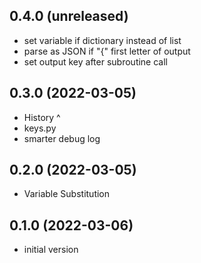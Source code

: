 0.4.0 (unreleased)
------------------

- set variable if dictionary instead of list
- parse as JSON if "{" first letter of output
- set output key after subroutine call


0.3.0 (2022-03-05)
------------------

- History ^
- keys.py
- smarter debug log


0.2.0 (2022-03-05)
------------------

- Variable Substitution


0.1.0 (2022-03-06)
------------------

- initial version
